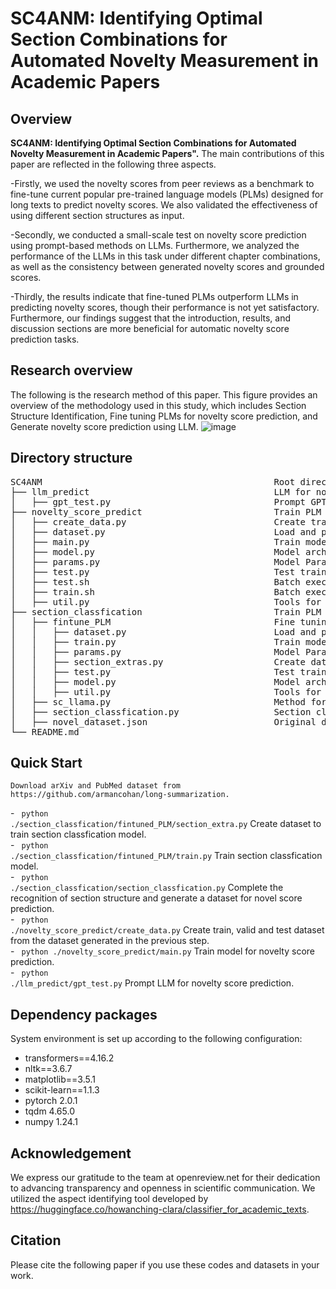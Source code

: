 # SC4ANM: Identifying Optimal Section Combinations for Automated Novelty Measurement in Academic Papers  


## Overview
<b>SC4ANM: Identifying Optimal Section Combinations for Automated Novelty Measurement in Academic Papers".</b>
The main contributions of this paper are reflected in the following three aspects.

-Firstly, we used the novelty scores from peer reviews as a benchmark to fine-tune current popular pre-trained language models (PLMs) designed for long texts to predict novelty scores. We also validated the effectiveness of using different section structures as input.

-Secondly, we conducted a small-scale test on novelty score prediction using prompt-based methods on LLMs. Furthermore, we analyzed the performance of the LLMs in this task under different chapter combinations, as well as the consistency between generated novelty scores and grounded scores.

-Thirdly, the results indicate that fine-tuned PLMs outperform LLMs in predicting novelty scores, though their performance is not yet satisfactory. Furthermore, our findings suggest that the introduction, results, and discussion sections are more beneficial for automatic novelty score prediction tasks.
## Research overview
The following is the research method of this paper. This figure provides an overview of the methodology used in this study,  which includes Section Structure Identification, Fine tuning PLMs for novelty score prediction, and Generate novelty score prediction using LLM.
![image](https://github.com/user-attachments/assets/40f269d0-09f6-4b22-979d-d32de7e15228)

## Directory structure

<pre>
SC4ANM                                            Root directory
├── llm_predict                                   LLM for novelty score prediction
│   ├── gpt_test.py                               Prompt GPT-3.5 and GPT-4
├── novelty_score_predict                         Train PLM for predict novelty score
│   ├── create_data.py                            Create train, valid and test dataset
│   ├── dataset.py                                Load and process data
│   ├── main.py                                   Train model
│   ├── model.py                                  Model architecture
│   ├── params.py                                 Model Parameters
│   ├── test.py                                   Test trained model on testset
│   ├── test.sh                                   Batch execution testing
│   ├── train.sh                                  Batch execution training
│   ├── util.py                                   Tools for training and testing
├── section_classfication                         Train PLM for section structure identification
│   ├── fintune_PLM                               Fine tuning SciBERT
│   │   ├── dataset.py                            Load and process data
│   │   ├── train.py                              Train model
│   │   ├── params.py                             Model Parameters
│   │   ├── section_extras.py                     Create dataset
│   │   ├── test.py                               Test trained model on testset
│   │   ├── model.py                              Model architecture
│   │   ├── util.py                               Tools for training and testing
│   ├── sc_llama.py                               Method for prompting llama3, identifing main text and using PLM
│   ├── section_classfication.py                  Section classfication on our data
│   ├── novel_dataset.json                        Original dataset
└── README.md
</pre>

## Quick Start

    Download arXiv and PubMed dataset from https://github.com/armancohan/long-summarization.
<b> </b> 
    - <code> python ./section_classfication/fintuned_PLM/section_extra.py</code>  Create dataset to train section classfication model.<br>
    - <code> python ./section_classfication/fintuned_PLM/train.py</code>  Train section classfication model.<br>
    - <code> python ./section_classfication/section_classfication.py</code>  Complete the recognition of section structure and generate a dataset for novel score prediction.<br>
    - <code> python ./novelty_score_predict/create_data.py</code>  Create train, valid and test dataset from the dataset generated in the previous step.<br>
    - <code> python ./novelty_score_predict/main.py</code> Train model for novelty score prediction.<br>
    - <code> python ./llm_predict/gpt_test.py</code> Prompt LLM for novelty score prediction.<br>
## Dependency packages
System environment is set up according to the following configuration:
- transformers==4.16.2
- nltk==3.6.7
- matplotlib==3.5.1
- scikit-learn==1.1.3
- pytorch 2.0.1
- tqdm 4.65.0
- numpy 1.24.1

## Acknowledgement

We express our gratitude to the team at openreview.net for their dedication to advancing transparency and openness in scientific communication. We utilized the aspect identifying tool developed by  https://huggingface.co/howanching-clara/classifier_for_academic_texts.



## Citation
Please cite the following paper if you use these codes and datasets in your work.

> 
